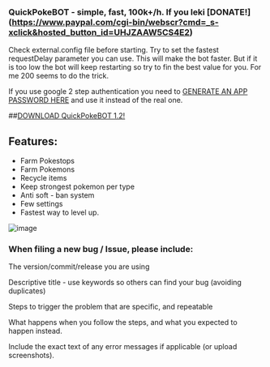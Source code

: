 ### QuickPokeBOT - simple, fast, 100k+/h. If you leki [DONATE!] (https://www.paypal.com/cgi-bin/webscr?cmd=_s-xclick&hosted_button_id=UHJZAAW5CS4E2)
Check external.config file before starting. Try to set the fastest requestDelay parameter you can use. This will make the bot faster. 
But if it is too low the bot will keep restarting so try to fin the best value for you. For me 200 seems to do the trick.

If you use google 2 step authentication you need to [GENERATE AN APP PASSWORD HERE](https://security.google.com/settings/security/apppasswords) and use it instead of the real one.

##[DOWNLOAD QuickPokeBOT 1.2!](https://github.com/fededevi/QuickPokeBot/releases/download/1.2/QuickPokeBOT.1.2.rar)

## Features:
* Farm Pokestops
* Farm Pokemons
* Recycle items
* Keep strongest pokemon per type
* Anti soft - ban system
* Few settings
* Fastest way to level up.

![image](https://cloud.githubusercontent.com/assets/5583580/17251158/d8acf59a-55a7-11e6-8af3-72b471563e12.png)


### When filing a new bug / Issue, please include:

 The version/commit/release you are using

 Descriptive title - use keywords so others can find your bug (avoiding duplicates)

 Steps to trigger the problem that are specific, and repeatable

 What happens when you follow the steps, and what you expected to happen instead.

 Include the exact text of any error messages if applicable (or upload screenshots).

